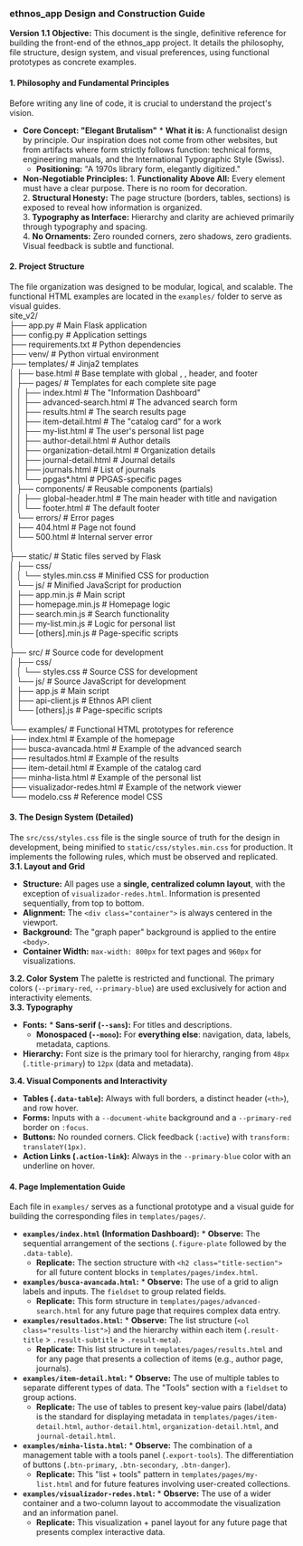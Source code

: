 ### **ethnos_app Design and Construction Guide**

**Version 1.1** **Objective:** This document is the single, definitive reference for building the front-end of the ethnos_app project. It details the philosophy, file structure, design system, and visual preferences, using functional prototypes as concrete examples.

#### **1. Philosophy and Fundamental Principles**

Before writing any line of code, it is crucial to understand the project's vision.

* **Core Concept: "Elegant Brutalism"** * **What it is:** A functionalist design by principle. Our inspiration does not come from other websites, but from artifacts where form strictly follows function: technical forms, engineering manuals, and the International Typographic Style (Swiss).  
    * **Positioning:** "A 1970s library form, elegantly digitized."
* **Non-Negotiable Principles:** 1.  **Functionality Above All:** Every element must have a clear purpose. There is no room for decoration.  
    2.  **Structural Honesty:** The page structure (borders, tables, sections) is exposed to reveal how information is organized.  
    3.  **Typography as Interface:** Hierarchy and clarity are achieved primarily through typography and spacing.  
    4.  **No Ornaments:** Zero rounded corners, zero shadows, zero gradients. Visual feedback is subtle and functional.

#### **2. Project Structure**

The file organization was designed to be modular, logical, and scalable. The functional HTML examples are located in the `examples/` folder to serve as visual guides.  
site_v2/  
├── app.py                      # Main Flask application  
├── config.py                   # Application settings  
├── requirements.txt            # Python dependencies  
├── venv/                       # Python virtual environment  
├── templates/                  # Jinja2 templates  
│   ├── base.html               # Base template with global <head>, <body>, header, and footer  
│   ├── pages/                  # Templates for each complete site page  
│   │   ├── index.html            # The "Information Dashboard"  
│   │   ├── advanced-search.html  # The advanced search form  
│   │   ├── results.html          # The search results page  
│   │   ├── item-detail.html      # The "catalog card" for a work  
│   │   ├── my-list.html          # The user's personal list page  
│   │   ├── author-detail.html    # Author details  
│   │   ├── organization-detail.html # Organization details  
│   │   ├── journal-detail.html   # Journal details  
│   │   ├── journals.html         # List of journals  
│   │   └── ppgas*.html           # PPGAS-specific pages  
│   ├── components/             # Reusable components (partials)  
│   │   ├── global-header.html    # The main header with title and navigation  
│   │   └── footer.html           # The default footer  
│   └── errors/                 # Error pages  
│       ├── 404.html              # Page not found  
│       └── 500.html              # Internal server error  
│  
├── static/                     # Static files served by Flask  
│   ├── css/  
│   │   └── styles.min.css      # Minified CSS for production  
│   └── js/                     # Minified JavaScript for production  
│       ├── app.min.js          # Main script  
│       ├── homepage.min.js     # Homepage logic  
│       ├── search.min.js       # Search functionality  
│       ├── my-list.min.js      # Logic for personal list  
│       └── [others].min.js     # Page-specific scripts  
│  
├── src/                        # Source code for development  
│   ├── css/  
│   │   └── styles.css          # Source CSS for development  
│   └── js/                     # Source JavaScript for development  
│       ├── app.js              # Main script  
│       ├── api-client.js       # Ethnos API client  
│       └── [others].js         # Page-specific scripts  
│  
└── examples/                   # Functional HTML prototypes for reference  
    ├── index.html              # Example of the homepage  
    ├── busca-avancada.html     # Example of the advanced search  
    ├── resultados.html         # Example of the results  
    ├── item-detail.html        # Example of the catalog card  
    ├── minha-lista.html        # Example of the personal list  
    ├── visualizador-redes.html # Example of the network viewer  
    └── modelo.css              # Reference model CSS

#### **3. The Design System (Detailed)**

The `src/css/styles.css` file is the single source of truth for the design in development, being minified to `static/css/styles.min.css` for production. It implements the following rules, which must be observed and replicated.  
**3.1. Layout and Grid**

* **Structure:** All pages use a **single, centralized column layout**, with the exception of `visualizador-redes.html`. Information is presented sequentially, from top to bottom.  
* **Alignment:** The `<div class="container">` is always centered in the viewport.  
* **Background:** The "graph paper" background is applied to the entire `<body>`.  
* **Container Width:** `max-width: 800px` for text pages and `960px` for visualizations.

**3.2. Color System** The palette is restricted and functional. The primary colors (`--primary-red`, `--primary-blue`) are used exclusively for action and interactivity elements.  
**3.3. Typography**

* **Fonts:** * **Sans-serif (`--sans`):** For titles and descriptions.  
    * **Monospaced (`--mono`):** For **everything else**: navigation, data, labels, metadata, captions.  
* **Hierarchy:** Font size is the primary tool for hierarchy, ranging from `48px` (`.title-primary`) to `12px` (data and metadata).

**3.4. Visual Components and Interactivity**

* **Tables (`.data-table`):** Always with full borders, a distinct header (`<th>`), and row hover.  
* **Forms:** Inputs with a `--document-white` background and a `--primary-red` border on `:focus`.  
* **Buttons:** No rounded corners. Click feedback (`:active`) with `transform: translateY(1px)`.  
* **Action Links (`.action-link`):** Always in the `--primary-blue` color with an underline on hover.

#### **4. Page Implementation Guide**

Each file in `examples/` serves as a functional prototype and a visual guide for building the corresponding files in `templates/pages/`.

* **`examples/index.html` (Information Dashboard):** * **Observe:** The sequential arrangement of the sections (`.figure-plate` followed by the `.data-table`).  
    * **Replicate:** The section structure with `<h2 class="title-section">` for all future content blocks in `templates/pages/index.html`.  
* **`examples/busca-avancada.html`:** * **Observe:** The use of a grid to align labels and inputs. The `fieldset` to group related fields.  
    * **Replicate:** This form structure in `templates/pages/advanced-search.html` for any future page that requires complex data entry.  
* **`examples/resultados.html`:** * **Observe:** The list structure (`<ol class="results-list">`) and the hierarchy within each item (`.result-title` > `.result-subtitle` > `.result-meta`).  
    * **Replicate:** This list structure in `templates/pages/results.html` and for any page that presents a collection of items (e.g., author page, journals).  
* **`examples/item-detail.html`:** * **Observe:** The use of multiple tables to separate different types of data. The "Tools" section with a `fieldset` to group actions.  
    * **Replicate:** The use of tables to present key-value pairs (label/data) is the standard for displaying metadata in `templates/pages/item-detail.html`, `author-detail.html`, `organization-detail.html`, and `journal-detail.html`.  
* **`examples/minha-lista.html`:** * **Observe:** The combination of a management table with a tools panel (`.export-tools`). The differentiation of buttons (`.btn-primary`, `.btn-secondary`, `.btn-danger`).  
    * **Replicate:** This "list + tools" pattern in `templates/pages/my-list.html` and for future features involving user-created collections.  
* **`examples/visualizador-redes.html`:** * **Observe:** The use of a wider container and a two-column layout to accommodate the visualization and an information panel.  
    * **Replicate:** This visualization + panel layout for any future page that presents complex interactive data.
